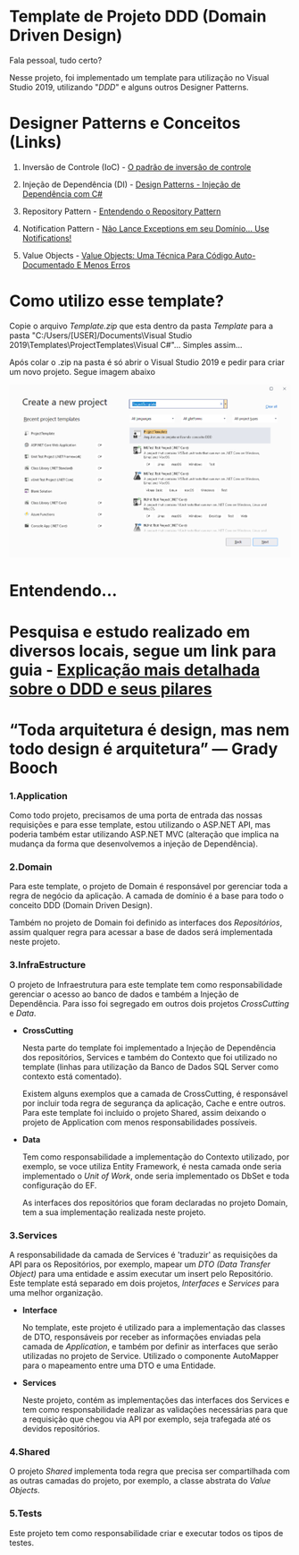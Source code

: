 # Template de Projeto DDD (Domain Driven Design)

Fala pessoal, tudo certo?

Nesse projeto, foi implementado um template para utilização no Visual Studio 2019, utilizando "_DDD_" e alguns outros Designer Patterns.

# Designer Patterns e Conceitos (Links)
1. Inversão de Controle (IoC) - [O padrão de inversão de controle](https://imasters.com.br/dotnet/o-padrao-de-inversao-de-controle-ioc)

2. Injeção de Dependência (DI) - [Design Patterns - Injeção de Dependência com C#](https://www.devmedia.com.br/design-patterns-injecao-de-dependencia-com-csharp/23671)

3. Repository Pattern - [Entendendo o Repository Pattern](https://medium.com/@renicius.pagotto/entendendo-o-repository-pattern-fcdd0c36b63b)

4. Notification Pattern - [Não Lance Exceptions em seu Domínio... Use Notifications!](https://medium.com/tableless/n%C3%A3o-lance-exceptions-em-seu-dom%C3%ADnio-use-notifications-70b31f7148d3)

5. Value Objects - [Value Objects: Uma Técnica Para Código Auto-Documentado E Menos Erros](https://carlosschults.net/pt/value-objects-ferramenta/)


# Como utilizo esse template?

Copie o arquivo _Template.zip_ que esta dentro da pasta _Template_ para a pasta "C:/Users/[USER]/Documents\Visual Studio 2019\Templates\ProjectTemplates\Visual C#"... Simples assim...

Após colar o .zip na pasta é só abrir o Visual Studio 2019 e pedir para criar um novo projeto. Segue imagem abaixo

![Visual_Studio_2019](TemplateVS2019.png)

# Entendendo...

# Pesquisa e estudo realizado em diversos locais, segue um link para guia - [Explicação mais detalhada sobre o DDD e seus pilares](https://medium.com/beelabacademy/domain-driven-design-vs-arquitetura-em-camadas-d01455698ec5)

# “Toda arquitetura é design, mas nem todo design é arquitetura” — Grady Booch

### **1.Application**

Como todo projeto, precisamos de uma porta de entrada das nossas requisições e para esse template, estou utilizando o ASP.NET API, mas poderia também estar utilizando ASP.NET MVC (alteração que implica na mudança da forma que desenvolvemos a injeção de Dependência).

### **2.Domain**

Para este template, o projeto de Domain é responsável por gerenciar toda a regra de negócio da aplicação. A camada de domínio é a base para todo o conceito DDD (Domain Driven Design).

Também no projeto de Domain foi definido as interfaces dos _Repositórios_, assim qualquer regra para acessar a base de dados será implementada neste projeto.

### **3.InfraEstructure**

O projeto de Infraestrutura para este template tem como responsabilidade gerenciar o acesso ao banco de dados e também a Injeção de Dependência. Para isso foi segregado em outros dois projetos _CrossCutting_ e _Data_.

- **CrossCutting**

    Nesta parte do template foi implementado a Injeção de Dependência dos repositórios, Services e também do Contexto que foi utilizado no template (linhas para utilização da Banco de Dados SQL Server como contexto está comentado).

    Existem alguns exemplos que a camada de CrossCutting, é responsável por incluir toda regra de segurança da aplicação, Cache e entre outros. Para este template foi incluido o projeto Shared, assim deixando o projeto de Application com menos responsabilidades possíveis.

- **Data**

    Tem como responsabilidade a implementação do Contexto utilizado, por exemplo, se voce utiliza Entity Framework, é nesta camada onde seria implementado o _Unit of Work_, onde seria implementado os DbSet e toda configuração do EF.

    As interfaces dos repositórios que foram declaradas no projeto Domain, tem a sua implementação realizada neste projeto.

### **3.Services**

A responsabilidade da camada de Services é 'traduzir' as requisições da API para os Repositórios, por exemplo, mapear um _DTO (Data Transfer Object)_ para uma entidade e assim executar um insert pelo Repositório. Este template está separado em dois projetos, _Interfaces_ e _Services_ para uma melhor organização.

- **Interface**

    No template, este projeto é utilizado para a implementação das classes de DTO, responsáveis por receber as informações enviadas pela camada de _Application_, e também por definir as interfaces que serão utilizadas no projeto de Service. Utilizado o componente AutoMapper para o mapeamento entre uma DTO e uma Entidade.

- **Services**

    Neste projeto, contém as implementações das interfaces dos Services e tem como responsabilidade realizar as validações necessárias para que a requisição que chegou via API por exemplo, seja trafegada até os devidos repositórios.

### **4.Shared**

O projeto _Shared_ implementa toda regra que precisa ser compartilhada com as outras camadas do projeto, por exemplo, a classe abstrata do _Value Objects_.

### **5.Tests**
Este projeto tem como responsabilidade criar e executar todos os tipos de testes.
